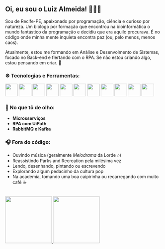 ## Oi, eu sou o Luiz Almeida! 👋🧑‍💻

Sou de Recife-PE, apaixonado por programação, ciência e curioso por natureza. Um biólogo por formação que encontrou na bioinformática o mundo fantástico da programação e decidiu que era aquilo procurava. É no código onde minha mente inquieta encontra paz (ou, pelo menos, menos caos).

Atualmente, estou me formando em Análise e Desenvolmento de Sistemas, focado no Back-end e flertando com o RPA. Se não estou criando algo, estou pensando em criar. 🤯

### ⚙️ Tecnologias e Ferramentas:

<div>
        <img src="https://cdn.jsdelivr.net/gh/devicons/devicon@latest/icons/java/java-original.svg" height="40" width="40"/>
        <img src="https://cdn.jsdelivr.net/gh/devicons/devicon@latest/icons/spring/spring-original.svg" height="40" width="40"/>
        <img src="https://cdn.jsdelivr.net/gh/devicons/devicon@latest/icons/hibernate/hibernate-original.svg" height="40" width="40"/>       
        <img src="https://cdn.jsdelivr.net/gh/devicons/devicon@latest/icons/postgresql/postgresql-original.svg"height="40" width="40" />       
        <img src="https://cdn.jsdelivr.net/gh/devicons/devicon@latest/icons/mysql/mysql-original.svg"height="40" width="40" />        
        <img src="https://cdn.jsdelivr.net/gh/devicons/devicon@latest/icons/docker/docker-original.svg" height="40" width="40"/>        
        <img src="https://cdn.jsdelivr.net/gh/devicons/devicon@latest/icons/git/git-original.svg" height="40" width="40"/>       
        <img src="https://cdn.jsdelivr.net/gh/devicons/devicon@latest/icons/github/github-original.svg"height="40" width="40" />        
        <img src="https://cdn.jsdelivr.net/gh/devicons/devicon@latest/icons/html5/html5-original.svg"height="40" width="40" />        
        <img src="https://cdn.jsdelivr.net/gh/devicons/devicon@latest/icons/css3/css3-original.svg" height="40" width="40"/>       
        <img src="https://cdn.jsdelivr.net/gh/devicons/devicon@latest/icons/javascript/javascript-original.svg"height="40" width="40" />
</div>

### 👀 No que tô de olho:
- **Microsserviços**
- **RPA com UiPath**
- **RabbitMQ e Kafka**

### 🎧 Fora do código:
- Ouvindo música (geralmente _Melodrama_ da Lorde 🎶)
- Reassistindo Parks and Recreation pela milésima vez
- Lendo, desenhando, pintando ou escrevendo
- Explorando algum pedacinho da cultura pop
- Na academia, tomando uma boa caipirinha ou recarregando com muito café ☕

<br>
<div>
<a href="https://github.com/luizgustavo-a">
<img loading="lazy" height="150em" src="https://github-readme-stats.vercel.app/api/top-langs/?username=luizgustavo-a&layout=compact&langs_count=7&theme=dark"/>
<img loading="lazy" height="150em" src="https://github-readme-stats.vercel.app/api?username=luizgustavo-a&show_icons=true&theme=dark&include_all_commits=true&count_private=true"/>
</div>
